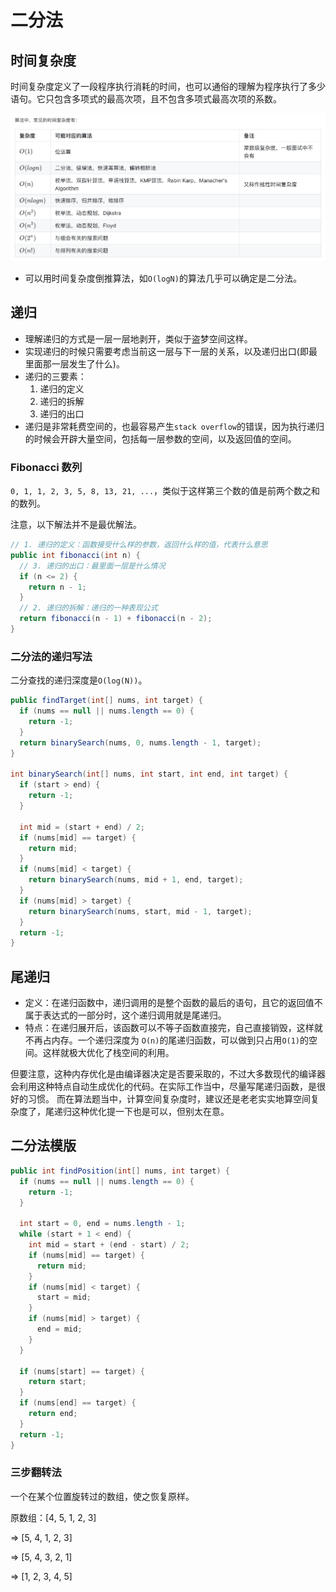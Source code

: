 # 二分法

## 时间复杂度

时间复杂度定义了一段程序执行消耗的时间，也可以通俗的理解为程序执行了多少语句。它只包含多项式的最高次项，且不包含多项式最高次项的系数。

![bigO](pic/bigO.png)

- 可以用时间复杂度倒推算法，如`O(logN)`的算法几乎可以确定是二分法。

## 递归

- 理解递归的方式是一层一层地剥开，类似于盗梦空间这样。
- 实现递归的时候只需要考虑当前这一层与下一层的关系，以及递归出口(即最里面那一层发生了什么)。
- 递归的三要素：
  1. 递归的定义
  2. 递归的拆解
  3. 递归的出口
- 递归是非常耗费空间的，也最容易产生`stack overflow`的错误，因为执行递归的时候会开辟大量空间，包括每一层参数的空间，以及返回值的空间。

### Fibonacci 数列

`0, 1, 1, 2, 3, 5, 8, 13, 21, ...`，类似于这样第三个数的值是前两个数之和的数列。

注意，以下解法并不是最优解法。

``` java
// 1. 递归的定义：函数接受什么样的参数，返回什么样的值，代表什么意思
public int fibonacci(int n) {
  // 3. 递归的出口：最里面一层是什么情况
  if (n <= 2) {
    return n - 1;
  }
  // 2. 递归的拆解：递归的一种表现公式
  return fibonacci(n - 1) + fibonacci(n - 2);
}
```

### 二分法的递归写法

二分查找的递归深度是`O(log(N))`。

``` java
public findTarget(int[] nums, int target) {
  if (nums == null || nums.length == 0) {
    return -1;
  }
  return binarySearch(nums, 0, nums.length - 1, target);
}

int binarySearch(int[] nums, int start, int end, int target) {
  if (start > end) {
    return -1;
  }

  int mid = (start + end) / 2;
  if (nums[mid] == target) {
    return mid;
  }
  if (nums[mid] < target) {
    return binarySearch(nums, mid + 1, end, target);
  }
  if (nums[mid] > target) {
    return binarySearch(nums, start, mid - 1, target);
  }
  return -1;
}
```

## 尾递归

- 定义：在递归函数中，递归调用的是整个函数的最后的语句，且它的返回值不属于表达式的一部分时，这个递归调用就是尾递归。
- 特点：在递归展开后，该函数可以不等子函数直接完，自己直接销毁，这样就不再占内存。一个递归深度为 `O(n)`的尾递归函数，可以做到只占用`O(1)`的空间。这样就极大优化了栈空间的利用。

但要注意，这种内存优化是由编译器决定是否要采取的，不过大多数现代的编译器会利用这种特点自动生成优化的代码。在实际工作当中，尽量写尾递归函数，是很好的习惯。
而在算法题当中，计算空间复杂度时，建议还是老老实实地算空间复杂度了，尾递归这种优化提一下也是可以，但别太在意。

## 二分法模版

``` java
public int findPosition(int[] nums, int target) {
  if (nums == null || nums.length == 0) {
    return -1;
  }

  int start = 0, end = nums.length - 1;
  while (start + 1 < end) {
    int mid = start + (end - start) / 2;
    if (nums[mid] == target) {
      return mid;
    }
    if (nums[mid] < target) {
      start = mid;
    }
    if (nums[mid] > target) {
      end = mid;
    }
  }

  if (nums[start] == target) {
    return start;
  }
  if (nums[end] == target) {
    return end;
  }
  return -1;
}
```

### 三步翻转法

一个在某个位置旋转过的数组，使之恢复原样。

原数组：[4, 5, 1, 2, 3]

=> [5, 4, 1, 2, 3]

=> [5, 4, 3, 2, 1]

=> [1, 2, 3, 4, 5]